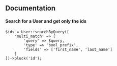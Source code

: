 
## Documentation

#### Search for a User and get only the ids

````
$ids = User::searchByQuery([
    'multi_match' => [
        'query' => $query,
        'type' => 'bool_prefix',
        'fields' => ['first_name', 'last_name']
    ]
])->pluck('id');
````
